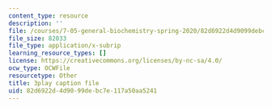 ```yaml
---
content_type: resource
description: ''
file: /courses/7-05-general-biochemistry-spring-2020/82d6922d4d9099debc7e117a50aa5241_Ed0Wg-5YYCk.srt
file_size: 82033
file_type: application/x-subrip
learning_resource_types: []
license: https://creativecommons.org/licenses/by-nc-sa/4.0/
ocw_type: OCWFile
resourcetype: Other
title: 3play caption file
uid: 82d6922d-4d90-99de-bc7e-117a50aa5241
---
```

